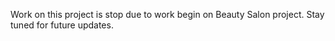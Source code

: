 Work on this project is stop due to work begin on Beauty Salon project. Stay tuned for future updates.
